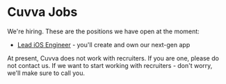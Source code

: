 # Cuvva Jobs

We're hiring. These are the positions we have open at the moment:

- [Lead iOS Engineer](engineer-ios-lead.md) - you'll create and own our next-gen app

At present, Cuvva does not work with recruiters. If you are one, please do not
contact us. If we want to start working with recruiters - don't worry, we'll
make sure to call you.
